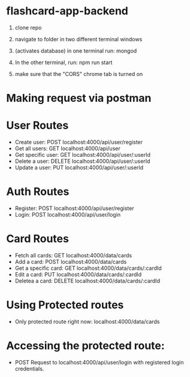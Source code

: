 # flashcard-app-backend

1. clone repo

2. navigate to folder in two different terminal windows

3. (activates database) in one terminal run: mongod

4. In the other terminal, run: npm run start


5. make sure that the "CORS" chrome tab is turned on



# Making request via postman

# User Routes

- Create user: POST localhost:4000/api/user/register
- Get all users: GET localhost:4000/api/user
- Get specific user: GET localhost:4000/api/user/:userId
- Delete a user: DELETE localhost:4000/api/user/:userId
- Update a user: PUT localhost:4000/api/user/:userId

# Auth Routes

- Register: POST localhost:4000/api/user/register
- Login: POST localhost:4000/api/user/login

# Card Routes

- Fetch all cards: GET localhost:4000/data/cards
- Add a card: POST localhost:4000/data/cards
- Get a specific card: GET localhost:4000/data/cards/:cardId
- Edit a card: PUT localhost:4000/data/cards/:cardId
- Deletea a card: DELETE localhost:4000/data/cards/:cardId

# Using Protected routes

- Only protected route right now: localhost:4000/data/cards

# Accessing the protected route:

- POST Request to localhost:4000/api/user/login with registered login credentials. 
